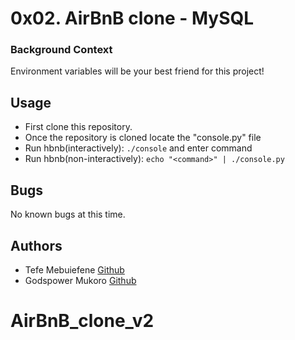 # 0x02. AirBnB clone - MySQL
<h3>Background Context</h3>
<p>Environment variables will be your best friend for this project!</p>

## Usage
* First clone this repository.
* Once the repository is cloned locate the "console.py" file
* Run hbnb(interactively): `./console` and enter command
* Run hbnb(non-interactively): `echo "<command>" | ./console.py`


## Bugs
No known bugs at this time.

## Authors
* Tefe Mebuiefene [Github](https://github.com/glowcoder1/)
* Godspower Mukoro [Github](https://github.com/Gmukoro)
# AirBnB_clone_v2
